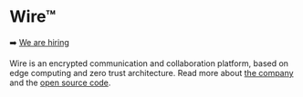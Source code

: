 # Wire™

➡️ [We are hiring](https://wire.com/jobs/)

Wire is an encrypted communication and collaboration platform, based on edge computing and zero trust architecture. Read more about [the company](https://wire.com) and the [open source code](https://github.com/wireapp/wire).
